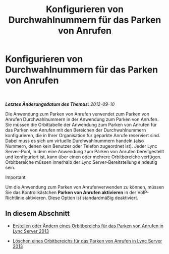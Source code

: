 ﻿---
title: Konfigurieren von Durchwahlnummern für das Parken von Anrufen
TOCTitle: Konfigurieren von Durchwahlnummern für das Parken von Anrufen
ms:assetid: fbf97624-9587-42a6-b276-1b69c574a74d
ms:mtpsurl: https://technet.microsoft.com/de-de/library/Gg182611(v=OCS.15)
ms:contentKeyID: 49295998
ms.date: 05/19/2016
mtps_version: v=OCS.15
ms.translationtype: HT
---

# Konfigurieren von Durchwahlnummern für das Parken von Anrufen

 

_**Letztes Änderungsdatum des Themas:** 2012-09-10_

Die Anwendung zum Parken von Anrufen verwendet zum Parken von Anrufen Durchwahlnummern in der Anwendung zum Parken von Anrufen. Sie müssen die Orbittabelle der Anwendung zum Parken von Anrufen für das Parken von Anrufen mit den Bereichen der Durchwahlnummern konfigurieren, die in Ihrer Organisation für geparkte Anrufe reserviert sind. Dabei muss es sich um virtuelle Durchwahlnummern handeln (also Nummern, denen kein Benutzer oder Telefon zugeordnet ist). Jeder Lync Server-Pool, in dem eine Anwendung zum Parken von Anrufen bereitgestellt und konfiguriert ist, kann über einen oder mehrere Orbitbereiche verfügen. Orbitbereiche müssen innerhalb der Lync Server-Bereitstellung eindeutig sein.


> [!IMPORTANT]
> Um die Anwendung zum Parken von Anrufenverwenden zu können, müssen Sie das Kontrollkästchen <STRONG>Parken von Anrufen aktivieren</STRONG> in der VoIP-Richtlinie aktivieren. Diese Option ist standardmäßig deaktiviert.



## In diesem Abschnitt

  - [Erstellen oder Ändern eines Orbitbereichs für das Parken von Anrufen in Lync Server 2013](lync-server-2013-create-or-modify-a-call-park-orbit-range.md)

  - [Löschen eines Orbitbereichs für das Parken von Anrufen in Lync Server 2013](lync-server-2013-delete-a-call-park-orbit-range.md)

